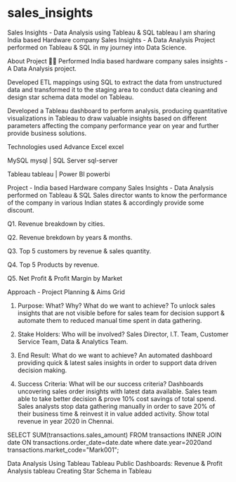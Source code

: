 # sales_insights
Sales Insights - Data Analysis using Tableau & SQL tableau
I am sharing India based Hardware company Sales Insights - A Data Analysis Project performed on Tableau & SQL in my journey into Data Science.

About Project 👨‍💻
Performed India based hardware company sales insights - A Data Analysis project.

Developed ETL mappings using SQL to extract the data from unstructured data and transformed it to the staging area to conduct data cleaning and design star schema data model on Tableau.

Developed a Tableau dashboard to perform analysis, producing quantitative visualizations in Tableau to draw valuable insights based on different parameters affecting the company performance year on year and further provide business solutions.

Technologies used
Advance Excel excel

MySQL mysql | SQL Server sql-server

Tableau tableau | Power BI powerbi

Project - India based Hardware company Sales Insights - Data Analysis performed on Tableau & SQL
Sales director wants to know the performance of the company in various Indian states & accordingly provide some discount.

Q1. Revenue breakdown by cities.

Q2. Revenue brekdown by years & months.

Q3. Top 5 customers by revenue & sales quantity.

Q4. Top 5 Products by revenue.

Q5. Net Profit & Profit Margin by Market

Approach - Project Planning & Aims Grid
1. Purpose: What? Why? What do we want to achieve?
To unlock sales insights that are not visible before for sales team for decision support & automate them to reduced manual time spent in data gathering.

2. Stake Holders: Who will be involved?
Sales Director,
I.T. Team,
Customer Service Team,
Data & Analytics Team.
3. End Result: What do we want to achieve?
An automated dashboard providing quick & latest sales insights in order to support data driven decision making.

4. Success Criteria: What will be our success criteria?
Dashboards uncovering sales order insights with latest data available.
Sales team able to take better decision & prove 10% cost savings of total spend.
Sales analysts stop data gathering manually in order to save 20% of their business time & reinvest it in value added activity.
Show total revenue in year 2020 in Chennai.

SELECT SUM(transactions.sales_amount) FROM transactions INNER JOIN date ON transactions.order_date=date.date where date.year=2020and transactions.market_code="Mark001";

Data Analysis Using Tableau
Tableau Public Dashboards: Revenue & Profit Analysis tableau
Creating Star Schema in Tableau
